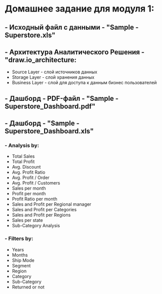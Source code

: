 # Домашнее задание для модуля 1: 

## - Исходный файл с данными - "Sample - Superstore.xls"    
## - Архитектура Аналитического Решения - "draw.io_architecture:  

- Source Layer - слой источников данных
- Storage Layer - слой хранения данных
- Business Layer - слой для доступа к данным бизнес пользователей  

## - Дашборд - PDF-файл - "Sample - Superstore_Dashboard.pdf"  
## - Дашборд - "Sample - Superstore_Dashboard.xls"  
### - Analysis by:  
- Total Sales
- Total Profit
- Avg. Discount
- Avg. Profit Ratio  
- Avg. Profit / Order  
- Avg. Profit / Customers  
- Sales per month  
- Profit per month  
- Profit Ratio per month  
- Sales and Profit per Regional manager  
- Sales and Profit per Categories  
- Sales and Profit per Regions  
- Sales per state  
- Sub-Category Analysis  

### - Filters by:  
- Years  
- Months  
- Ship Mode  
- Segment  
- Region  
- Category  
- Sub-Category  
- Returned or not  

